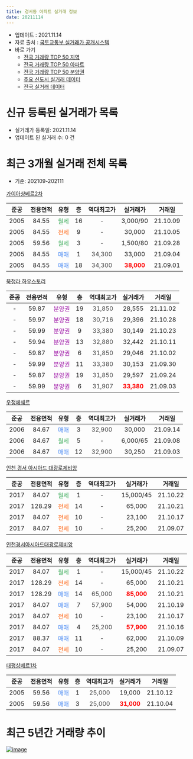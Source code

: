 ```yaml
---
title: 경서동 아파트 실거래 정보
date: 20211114
---
```


* 업데이트 : 2021.11.14
* 자료 출처 : [국토교통부 실거래가 공개시스템](http://rt.molit.go.kr)
* 바로 가기
    * [전국 거래량 TOP 50 지역](https://apt-info.github.io/apt-trade-info/tr)
    * [전국 거래량 TOP 50 아파트](https://apt-info.github.io/apt-trade-info/ta)
    * [전국 거래량 TOP 50 분양권](https://apt-info.github.io/apt-trade-info/tb)
    * [주요 신도시 실거래 데이터](https://apt-info.github.io/apt-trade-info/newtown)
    * [전국 실거래 데이터](https://apt-info.github.io/apt-trade-info/all)



<script async src="https://pagead2.googlesyndication.com/pagead/js/adsbygoogle.js"></script>
<!-- 기본광고 -->
<ins class="adsbygoogle"
     style="display:block"
     data-ad-client="ca-pub-1142216861245946"
     data-ad-slot="4805727019"
     data-ad-format="auto"
     data-full-width-responsive="true"></ins>
<script>
     (adsbygoogle = window.adsbygoogle || []).push({});
</script>


# 신규 등록된 실거래가 목록

* 실거래가 등록일: 2021.11.14
* 업데이트 된 실거래 수: 0 건




<script async src="https://pagead2.googlesyndication.com/pagead/js/adsbygoogle.js"></script>
<!-- 기본광고 -->
<ins class="adsbygoogle"
     style="display:block"
     data-ad-client="ca-pub-1142216861245946"
     data-ad-slot="4805727019"
     data-ad-format="auto"
     data-full-width-responsive="true"></ins>
<script>
     (adsbygoogle = window.adsbygoogle || []).push({});
</script>


# 최근 3개월 실거래 전체 목록
* 기준: 202109-202111


[가이아샹베르2차](https://search.naver.com/search.naver?query=%EA%B0%80%EC%9D%B4%EC%95%84%EC%83%B9%EB%B2%A0%EB%A5%B42%EC%B0%A8)

|준공|전용면적|유형|층|역대최고가|실거래가|거래일|
|:---:|:---:|:---:|:---:|:---:|:---:|:---:|
|2005|84.55|<span style="color:#34A853">월세</span>|16|<span style="color:#444444">-</span>|3,000/90|21.10.09|
|2005|84.55|<span style="color:#FF5A00">전세</span>|9|<span style="color:#444444">-</span>|30,000|21.10.05|
|2005|59.56|<span style="color:#34A853">월세</span>|3|<span style="color:#444444">-</span>|1,500/80|21.09.28|
|2005|84.55|<span style="color:#4285F3">매매</span>|1|<span style="color:#444444">34,300</span>|33,000|21.09.04|
|2005|84.55|<span style="color:#4285F3">매매</span>|18|<span style="color:#444444">34,300</span>|<b><span style="color:#FF0000">38,000</span></b>|21.09.01|

[북청라 하우스토리](https://search.naver.com/search.naver?query=%EB%B6%81%EC%B2%AD%EB%9D%BC+%ED%95%98%EC%9A%B0%EC%8A%A4%ED%86%A0%EB%A6%AC)

|준공|전용면적|유형|층|역대최고가|실거래가|거래일|
|:---:|:---:|:---:|:---:|:---:|:---:|:---:|
|-|59.87|<span style="color:#9C11A5">분양권</span>|19|<span style="color:#444444">31,850</span>|28,555|21.11.02|
|-|59.97|<span style="color:#9C11A5">분양권</span>|18|<span style="color:#444444">30,716</span>|29,396|21.10.28|
|-|59.99|<span style="color:#9C11A5">분양권</span>|9|<span style="color:#444444">33,380</span>|30,149|21.10.23|
|-|59.94|<span style="color:#9C11A5">분양권</span>|13|<span style="color:#444444">32,880</span>|32,442|21.10.11|
|-|59.87|<span style="color:#9C11A5">분양권</span>|6|<span style="color:#444444">31,850</span>|29,046|21.10.02|
|-|59.99|<span style="color:#9C11A5">분양권</span>|11|<span style="color:#444444">33,380</span>|30,153|21.09.30|
|-|59.87|<span style="color:#9C11A5">분양권</span>|19|<span style="color:#444444">31,850</span>|29,597|21.09.24|
|-|59.99|<span style="color:#9C11A5">분양권</span>|6|<span style="color:#444444">31,907</span>|<b><span style="color:#FF0000">33,380</span></b>|21.09.03|

[우정에쉐르](https://search.naver.com/search.naver?query=%EC%9A%B0%EC%A0%95%EC%97%90%EC%89%90%EB%A5%B4)

|준공|전용면적|유형|층|역대최고가|실거래가|거래일|
|:---:|:---:|:---:|:---:|:---:|:---:|:---:|
|2006|84.67|<span style="color:#4285F3">매매</span>|3|<span style="color:#444444">32,900</span>|30,000|21.09.14|
|2006|84.67|<span style="color:#34A853">월세</span>|5|<span style="color:#444444">-</span>|6,000/65|21.09.08|
|2006|84.67|<span style="color:#4285F3">매매</span>|12|<span style="color:#444444">32,900</span>|30,250|21.09.03|

[인천 경서 아시아드 대광로제비앙](https://search.naver.com/search.naver?query=%EC%9D%B8%EC%B2%9C+%EA%B2%BD%EC%84%9C+%EC%95%84%EC%8B%9C%EC%95%84%EB%93%9C+%EB%8C%80%EA%B4%91%EB%A1%9C%EC%A0%9C%EB%B9%84%EC%95%99)

|준공|전용면적|유형|층|역대최고가|실거래가|거래일|
|:---:|:---:|:---:|:---:|:---:|:---:|:---:|
|2017|84.07|<span style="color:#34A853">월세</span>|1|<span style="color:#444444">-</span>|15,000/45|21.10.22|
|2017|128.29|<span style="color:#FF5A00">전세</span>|14|<span style="color:#444444">-</span>|65,000|21.10.21|
|2017|84.07|<span style="color:#FF5A00">전세</span>|10|<span style="color:#444444">-</span>|23,100|21.10.17|
|2017|84.07|<span style="color:#FF5A00">전세</span>|10|<span style="color:#444444">-</span>|25,200|21.09.07|

[인천경서아시아드대광로제비앙](https://search.naver.com/search.naver?query=%EC%9D%B8%EC%B2%9C%EA%B2%BD%EC%84%9C%EC%95%84%EC%8B%9C%EC%95%84%EB%93%9C%EB%8C%80%EA%B4%91%EB%A1%9C%EC%A0%9C%EB%B9%84%EC%95%99)

|준공|전용면적|유형|층|역대최고가|실거래가|거래일|
|:---:|:---:|:---:|:---:|:---:|:---:|:---:|
|2017|84.07|<span style="color:#34A853">월세</span>|1|<span style="color:#444444">-</span>|15,000/45|21.10.22|
|2017|128.29|<span style="color:#FF5A00">전세</span>|14|<span style="color:#444444">-</span>|65,000|21.10.21|
|2017|128.29|<span style="color:#4285F3">매매</span>|14|<span style="color:#444444">65,000</span>|<b><span style="color:#FF0000">85,000</span></b>|21.10.21|
|2017|84.07|<span style="color:#4285F3">매매</span>|7|<span style="color:#444444">57,900</span>|54,000|21.10.19|
|2017|84.07|<span style="color:#FF5A00">전세</span>|10|<span style="color:#444444">-</span>|23,100|21.10.17|
|2017|84.07|<span style="color:#4285F3">매매</span>|4|<span style="color:#444444">25,200</span>|<b><span style="color:#FF0000">57,900</span></b>|21.10.16|
|2017|88.37|<span style="color:#4285F3">매매</span>|11|<span style="color:#444444">-</span>|62,000|21.10.09|
|2017|84.07|<span style="color:#FF5A00">전세</span>|10|<span style="color:#444444">-</span>|25,200|21.09.07|

[태평샹베르1차](https://search.naver.com/search.naver?query=%ED%83%9C%ED%8F%89%EC%83%B9%EB%B2%A0%EB%A5%B41%EC%B0%A8)

|준공|전용면적|유형|층|역대최고가|실거래가|거래일|
|:---:|:---:|:---:|:---:|:---:|:---:|:---:|
|2005|59.56|<span style="color:#4285F3">매매</span>|1|<span style="color:#444444">25,000</span>|19,000|21.10.12|
|2005|59.56|<span style="color:#4285F3">매매</span>|3|<span style="color:#444444">25,000</span>|<b><span style="color:#FF0000">31,000</span></b>|21.10.04|



<script async src="https://pagead2.googlesyndication.com/pagead/js/adsbygoogle.js"></script>
<!-- 기본광고 -->
<ins class="adsbygoogle"
     style="display:block"
     data-ad-client="ca-pub-1142216861245946"
     data-ad-slot="4805727019"
     data-ad-format="auto"
     data-full-width-responsive="true"></ins>
<script>
     (adsbygoogle = window.adsbygoogle || []).push({});
</script>


# 최근 5년간 거래량 추이


<div style="width:100%;">
    <canvas id="deal_progress" height="200"></canvas>
</div>

<script>
new Chart(document.getElementById("deal_progress"), {
    type: 'line',
    data: {
        labels: ['16.01','16.02','16.03','16.04','16.05','16.06','16.07','16.08','16.09','16.10','16.11','16.12','17.01','17.02','17.03','17.04','17.05','17.06','17.07','17.08','17.09','17.10','17.11','17.12','18.01','18.02','18.03','18.04','18.05','18.06','18.07','18.08','18.09','18.10','18.11','18.12','19.01','19.02','19.03','19.04','19.05','19.06','19.07','19.08','19.09','19.10','19.11','19.12','20.01','20.02','20.03','20.04','20.05','20.06','20.07','20.08','20.09','20.10','20.11','20.12','21.01','21.02','21.03','21.04','21.05','21.06','21.07','21.08','21.09','21.10','21.11'],
        datasets: [{
            label: '매매/분양권',
            data: [4,5,11,19,14,13,22,20,19,19,18,7,12,12,17,21,28,33,23,38,35,23,36,27,23,31,37,13,5,5,7,11,13,8,12,9,8,6,5,4,7,7,6,10,8,9,14,13,13,45,29,19,21,23,23,4,18,10,23,17,13,24,19,21,12,13,26,21,7,10,1],
            borderColor: "rgba(66, 133, 243, 1)",
            backgroundColor: "rgba(66, 133, 243, 0.05)",
            borderWidth: 1,
            pointRadius: 0,
            fill: false,
            lineTension: 0
        },{
            label: '전/월세',
            data: [6,6,7,12,4,6,11,7,9,7,9,4,3,5,11,4,6,6,4,5,5,9,2,10,32,24,25,8,8,7,4,10,2,7,4,10,5,7,8,7,9,6,5,3,4,9,9,14,17,18,19,6,9,6,8,4,6,2,1,8,7,6,7,1,10,4,9,3,4,8,0],
            borderColor: "rgba(255, 90, 0, 1)",
            backgroundColor: "rgba(255, 90, 0, 0.05)",
            borderWidth: 1,
            pointRadius: 0,
            fill: false,
            lineTension: 0
        },{
            label: '합계',
            data: [10,11,18,31,18,19,33,27,28,26,27,11,15,17,28,25,34,39,27,43,40,32,38,37,55,55,62,21,13,12,11,21,15,15,16,19,13,13,13,11,16,13,11,13,12,18,23,27,30,63,48,25,30,29,31,8,24,12,24,25,20,30,26,22,22,17,35,24,11,18,1],
            borderColor: "rgba(0, 0, 0, 1)",
            backgroundColor: "rgba(0, 0, 0, 0.03)",
            borderWidth: 0.1,
            pointRadius: 0,
            fill: true,
            lineTension: 0
        }
        ]
    },
    options: {
        responsive: true,
        title: {
            display: false
        },
        tooltips: {
            mode: 'index',
            intersect: false
        },
        hover: {
            mode: 'nearest',
            intersect: true
        },
        scales: {
            xAxes: [{
                display: true,
                scaleLabel: {
                    display: true,
                    labelString: '년/월'
                }
            }],
            yAxes: [{
                display: true,
                ticks: {
                    suggestedMin: 0,
                },
                scaleLabel: {
                    display: true,
                    labelString: '실거래 수'
                }
            }]
        }
    }
});

</script>


[![image](https://apt-info.github.io/images/2020-01-03-apt-trade-info/1024x500.png)](https://play.google.com/store/apps/details?id=com.aptinfo.apttradeinfo)

